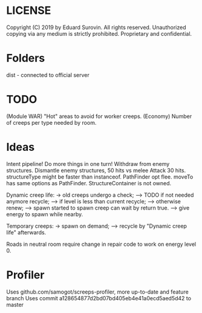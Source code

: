 # LICENSE
Copyright (C) 2019 by Eduard Surovin.
All rights reserved.
Unauthorized copying via any medium is strictly prohibited.
Proprietary and confidential.

# Folders
dist - connected to official server

# TODO
(Module WAR) "Hot" areas to avoid for worker creeps.
(Economy)    Number of creeps per type needed by room.

# Ideas
Intent pipeline! Do more things in one turn!
Withdraw from enemy structures.
Dismantle enemy structures, 50 hits vs melee Attack 30 hits.
structureType might be faster than instanceof.
PathFinder opt flee.
moveTo has same options as PathFinder.
StructureContainer is not owned.

Dynamic creep life:
-> old creeps undergo a check;
--> TODO if not needed anymore recycle;
--> if level is less than current recycle;
--> otherwise renew;
--> spawn started to spawn creep can wait by return true.
--> give energy to spawn while nearby.

Temporary creeps:
-> spawn on demand;
--> recycle by "Dynamic creep life" afterwards.

Roads in neutral room require change in repair code to work on energy level 0.

# Profiler
Uses github.com/samogot/screeps-profiler, more up-to-date and feature branch
Uses commit a128654877d2bd07bd405eb4e41a0ecd5aed5d42 to master
